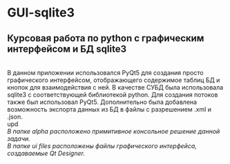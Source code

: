 # GUI-sqlite3
<h2>Курсовая работа по python с графическим интерфейсом и БД sqlite3</h2><br>
В данном приложении использовался PyQt5 для создания просто графического интерфейсом, отображающего содержимое таблиц БД и кнопок для взаимодействия с ней. В качестве СУБД была использовала sqlite3 с соответствующей библиотекой python. Для создания потоков также был использовал PyQt5. Дополнительно была добавлена возможность экспорта данных из БД в файлы с разрешением .xml и .json.
<br>upd<br>
<i>В папке alpha расположено примитивное консольное решение данной задачи.</i><br> 
<i>В папке ui files расположены файлы графического интерфейса, создаваемые Qt Designer.</i>
